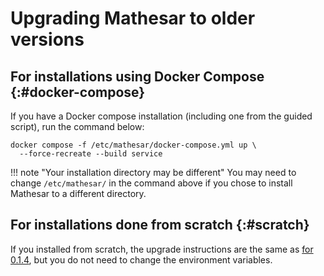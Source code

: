 # Upgrading Mathesar to older versions

## For installations using Docker Compose {:#docker-compose}

If you have a Docker compose installation (including one from the guided script), run the command below:

```
docker compose -f /etc/mathesar/docker-compose.yml up \
  --force-recreate --build service
```

!!! note "Your installation directory may be different"
    You may need to change `/etc/mathesar/` in the command above if you chose to install Mathesar to a different directory.

## For installations done from scratch {:#scratch}

If you installed from scratch, the upgrade instructions are the same as [for 0.1.4](../upgrade/0.1.4.md#scratch), but you do not need to change the environment variables.